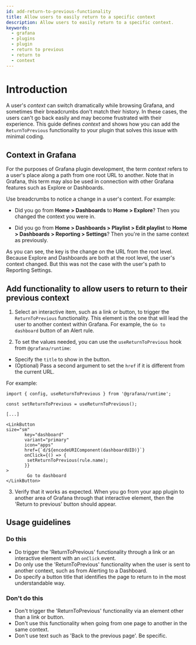 ```yaml
---
id: add-return-to-previous-functionality
title: Allow users to easily return to a specific context
description: Allow users to easily return to a specific context.
keywords:
  - grafana
  - plugins
  - plugin
  - return to previous
  - return to
  - context
---
```


# Introduction

A user's _context_ can switch dramatically while browsing Grafana, and sometimes their breadcrumbs don't match their history. In these cases, the users can't go back easily and may become frustrated with their experience. This guide defines _context_ and shows how you can add the `ReturnToPrevious` functionality to your plugin that solves this issue with minimal coding.

## Context in Grafana

For the purposes of Grafana plugin development, the term _context_ refers to a user's place along a path from one root URL to another. Note that in Grafana, this term may also be used in connection with other Grafana features such as Explore or Dashboards.

Use breadcrumbs to notice a change in a user's context. For example:

- Did you go from **Home > Dashboards** to **Home > Explore**? Then you changed the context you were in.

- Did you go from **Home > Dashboards > Playlist > Edit playlist** to **Home > Dashboards > Reporting > Settings**? Then you're in the same context as previously.

As you can see, the key is the change on the URL from the root level. Because Explore and Dashboards are both at the root level, the user's context changed. But this was not the case with the user's path to Reporting Settings.

## Add functionality to allow users to return to their previous context

1. Select an interactive item, such as a link or button, to trigger the `ReturnToPrevious` functionality. This element is the one that will lead the user to another context within Grafana. For example, the `Go to dashboard` button of an Alert rule.

2. To set the values needed, you can use the `useReturnToPrevious` hook from `@grafana/runtime`:

- Specify the `title` to show in the button.
- (Optional) Pass a second argument to set the `href` if it is different from the current URL.

For example:

```tsx
import { config, useReturnToPrevious } from '@grafana/runtime';

const setReturnToPrevious = useReturnToPrevious();

[...]

<LinkButton
size="sm"
       key="dashboard"
       variant="primary"
       icon="apps"
       href={`d/${encodeURIComponent(dashboardUID)}`}
       onClick={() => {
       	setReturnToPrevious(rule.name);
       }}
>
      	Go to dashboard
</LinkButton>
```

3. Verify that it works as expected. When you go from your app plugin to another area of Grafana through that interactive element, then the 'Return to previous' button should appear.

## Usage guidelines

### Do this

- Do trigger the 'ReturnToPrevious' functionality through a link or an interactive element with an `onClick` event.
- Do only use the 'ReturnToPrevious' functionality when the user is sent to another context, such as from Alerting to a Dashboard.
- Do specify a button title that identifies the page to return to in the most understandable way.

### Don't do this

- Don't trigger the 'ReturnToPrevious' functionality via an element other than a link or button.
- Don't use this functionality when going from one page to another in the same context.
- Don't use text such as 'Back to the previous page'. Be specific.
